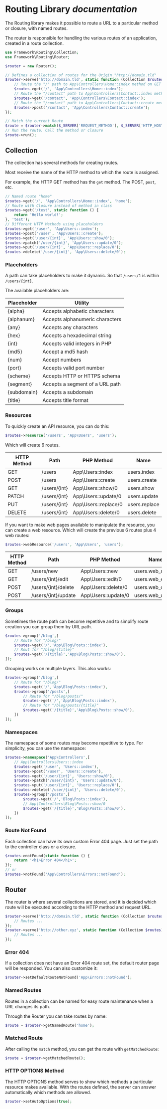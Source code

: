 # Routing Library *documentation*

The Routing library makes it possible to route a URL to a particular method or
closure, with named routes.

The router is responsible for handling the various routes of an application,
created in a route collection.

```php
use Framework\Routing\Collection;
use Framework\Routing\Router;

$router = new Router();

// Defines a collection of routes for the Origin "http://domain.tld"
$router->serve('http://domain.tld', static function (Collection $routes) {
    // Route the "/" path to App\Controllers\Home::index method on GET requests
    $routes->get('/', 'App\Controllers\Home::index');
    // Route the "/contact" path to App\Controllers\Contact::index method on GET requests
    $routes->get('/contact', 'App\Controllers\Contact::index');
    // Route the "/contact" path to App\Controllers\Contact::create method on POST requests
    $routes->post('/contact', 'App\Controllers\Contact::create');
});

// Match the current Route
$route = $router->match($_SERVER['REQUEST_METHOD'], $_SERVER['HTTP_HOST'] . $_SERVER['REQUEST_URI']);
// Run the route. Call the method or closure
$route->run();
```

## Collection

The collection has several methods for creating routes.

Most receive the name of the HTTP method to which the route is assigned.

For example, the HTTP GET method has the `get` method. The POST, `post`, etc.

```php
// Named route "home"
$routes->get('/', 'App\Controllers\Home::index', 'home');
// Route with Closure instead of method in class
$routes->get('/test', static function () {
    return 'Hello world!';
}, 'test');
// Different HTTP Methods using placeholders
$routes->get('/user', 'App\Users::index');
$routes->post('/user', 'App\Users::create');
$routes->get('/user/{int}', 'App\Users::show/0');
$routes->patch('/user/{int}', 'App\Users::update/0');
$routes->put('/user/{int}', 'App\Users::replace/0');
$routes->delete('/user/{int}', 'App\Users::delete/0');
   ```

### Placeholders

A path can take placeholders to make it dynamic. So that 
`/users/1` is within `/users/{int}`.

The available placeholders are:

| Placeholder | Utility |
| --- | --- |
| {alpha} | Accepts alphabetic characters |
| {alphanum} | Accepts alphanumeric characters |
| {any} | Accepts any characters |
| {hex} | Accepts a hexadecimal string |
| {int} | Accepts valid integers in PHP |
| {md5} | Accept a md5 hash |
| {num} | Accept numbers |
| {port} | Accepts valid port number |
| {scheme} | Accepts HTTP or HTTPS schema |
| {segment} | Accepts a segment of a URL path |
| {subdomain} | Accepts a subdomain |
| {title} | Accepts title format |

### Resources

To quickly create an API resource, you can do this:

```php
$routes->resource('/users', 'App\Users', 'users');
```

Which will create 6 routes.

| HTTP Method | Path | PHP Method | Name |
| --- | --- | --- | --- |
| GET | /users | App\Users::index | users.index |
| POST | /users | App\Users::create | users.create |
| GET | /users/{int} | App\Users::show/0 | users.show |
| PATCH | /users/{int} | App\Users::update/0 | users.update |
| PUT | /users/{int} | App\Users::replace/0 | users.replace |
| DELETE | /users/{int} | App\Users::delete/0 | users.delete |

If you want to make web pages available to manipulate the resource, you can create
a web resource. Which will create the previous 6 routes plus 4 web routes:

```php
$routes->webResource('/users', 'App\Users', 'users');
```

| HTTP Method | Path | PHP Method | Name |
| --- | --- | --- | --- |
| GET | /users/new | App\Users::new | users.web_new |
| GET | /users/{int}/edit | App\Users::edit/0 | users.web_edit |
| POST | /users/{int}/delete | App\Users::delete/0 | users.web_delete |
| POST | /users/{int}/update | App\Users::update/0 | users.web_update |

### Groups

Sometimes the route path can become repetitive and to simplify route creation 
you can group them by URL path.

```php
$routes->group('/blog',[
    // Route for "/blog/"
    $routes->get('/','App\Blog\Posts::index'),
    // Rout for "/blog/{title}"
    $routes->get('/{title}','App\Blog\Posts::show/0'),
]);
```

Grouping works on multiple layers. This also works:

```php
$routes->group('/blog',[
    // Route for "/blog/"
    $routes->get('/','App\Blog\Posts::index'),
    $routes->group('/posts',[
        // Route for "/blog/posts/"
        $routes->get('/','App\Blog\Posts::index'),
        // Route for "/blog/posts/{title}"
        $routes->get('/{title}','App\Blog\Posts::show/0'),
    ])
]);
```

### Namespaces

The namespace of some routes may become repetitive to type. 
For simplicity, you can use the namespace:

```php
$routes->namespace('App\Controllers',[
    // App\Controllers\Users::index
    $routes->get('/user', 'Users::index'),
    $routes->post('/user', 'Users::create'),
    $routes->get('/user/{int}', 'Users::show/0'),
    $routes->patch('/user/{int}', 'Users::update/0'),
    $routes->put('/user/{int}', 'Users::replace/0'),
    $routes->delete('/user/{int}', 'Users::delete/0'),
    $routes->group('/posts',[
        $routes->get('/','Blog\Posts::index'),
        // App\Controllers\Blog\Posts::show/0
        $routes->get('/{title}','Blog\Posts::show/0'),
    ])
]);
```

### Route Not Found

Each collection can have its own custom Error 404 page. Just set the
path to the controller class or a closure.

```php
$routes->notFound(static function () {
    return '<h1>Error 404</h1>';
});
// or
$routes->notFound('App\Controllers\Errors::notFound');
```

## Router

The router is where several collections are stored, and it is decided which
route will be executed according to the HTTP method and request URL.

```php
$router->serve('http://domain.tld', static function (Collection $routes) {
    // Routes ...
});
$router->serve('http://other.xyz', static function (Collection $routes) {
    // Routes ...
});
```

### Error 404

If a collection does not have an Error 404 route set, the default router page
will be responded. You can also customize it:

```php
$router->setDefaultRouteNotFound('App\Errors::notFound');
```

### Named Routes

Routes in a collection can be named for easy route maintenance when a URL
changes its path.

Through the Router you can take routes by name:

```php
$route = $router->getNamedRoute('home');
```

### Matched Route

After calling the `match` method, you can get the route with `getMatchedRoute`:

```php
$route = $router->getMatchedRoute();
```

### HTTP OPTIONS Method

The HTTP OPTIONS method serves to show which methods a particular resource 
makes available. With the routes defined, the server can answer automatically 
which methods are allowed.

```php
$router->setAutoOptions(true);
```
